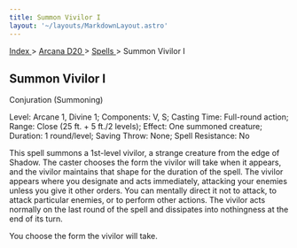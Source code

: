 ```yaml
---
title: Summon Vivilor I
layout: '~/layouts/MarkdownLayout.astro'
---
```


[ Index ](/) > [ Arcana D20 ](/arcana.d20.srd) > [ Spells ](/arcana.d20.srd/spells) > Summon Vivilor I

##  Summon Vivilor I

Conjuration (Summoning)

Level: Arcane 1, Divine 1; Components: V, S; Casting Time: Full-round action;
Range: Close (25 ft. + 5 ft./2 levels); Effect: One summoned creature;
Duration: 1 round/level; Saving Throw: None; Spell Resistance: No

This spell summons a 1st-level vivilor, a strange creature from the edge of
Shadow. The caster chooses the form the vivilor will take when it appears, and
the vivilor maintains that shape for the duration of the spell. The vivilor
appears where you designate and acts immediately, attacking your enemies
unless you give it other orders. You can mentally direct it not to attack, to
attack particular enemies, or to perform other actions. The vivilor acts
normally on the last round of the spell and dissipates into nothingness at the
end of its turn.

You choose the form the vivilor will take.

